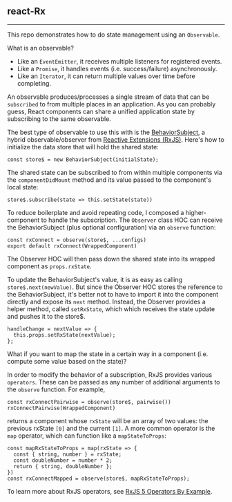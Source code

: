 ## react-Rx

---

This repo demonstrates how to do state management using an `Observable`.

What is an observable?

* Like an `EventEmitter`, it receives multiple listeners for registered events.
* Like a `Promise`, it handles events (i.e. success/failure) asynchronously.
* Like an `Iterator`, it can return multiple values over time before completing.

An observable produces/processes a single stream of data that can be `subscribed` to from multiple places in an application. As you can probably guess, React components can share a unified application state by subscribing to the same observable.

The best type of observable to use this with is the [BehaviorSubject](http://reactivex.io/rxjs/manual/overview.html#behaviorsubject), a hybrid observable/observer from [Reactive Extensions (RxJS)](https://github.com/Reactive-Extensions/RxJS). Here's how to initialize the data store that will hold the shared state:

```
const store$ = new BehaviorSubject(initialState);
```

The shared state can be subscribed to from within multiple components via the `componentDidMount` method and its value passed to the component's local state:

```
store$.subscribe(state => this.setState(state))
```

To reduce boilerplate and avoid repeating code, I composed a higher-component to handle the subscription. The `Observer` class HOC can receive the BehaviorSubject (plus optional configuration) via an `observe` function:

```
const rxConnect = observe(store$, ...configs)
export default rxConnect(WrappedComponent)
```

The Observer HOC will then pass down the shared state into its wrapped component as `props.rxState`.

To update the BehaviorSubject's value, it is as easy as calling `store$.next(newValue)`. But since the Observer HOC stores the reference to the BehaviorSubject, it's better not to have to import it into the component directly and expose its `next` method. Instead, the Observer provides a helper method, called `setRxState`, which which receives the state update and pushes it to the store$.

```
handleChange = nextValue => {
  this.props.setRxState(nextValue);
};
```

What if you want to map the state in a certain way in a component (i.e. compute some value based on the state)?

In order to modify the behavior of a subscription, RxJS provides various `operators`. These can be passed as any number of additional arguments to the `observe` function. For example,

```
const rxConnectPairwise = observe(store$, pairwise())
rxConnectPairwise(WrappedComponent)
```

returns a component whose `rxState` will be an array of two values: the previous rxState `[0]` and the current `[1]`. A more common operator is the `map` operator, which can function like a `mapStateToProps`:

```
const mapRxStateToProps = map(rxState => {
  const { string, number } = rxState;
  const doubleNumber = number * 2;
  return { string, doubleNumber };
})
const rxConnectMapped = observe(store$, mapRxStateToProps);
```

To learn more about RxJS operators, see [RxJS 5 Operators By Example](https://www.learnrxjs.io/operators/).
